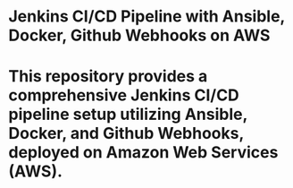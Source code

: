 <h1>Jenkins CI/CD Pipeline with Ansible, Docker, Github Webhooks on AWS</h1>

<h1>This repository provides a comprehensive Jenkins CI/CD pipeline setup utilizing Ansible, Docker, and Github Webhooks, deployed on Amazon Web Services (AWS).</h1>
